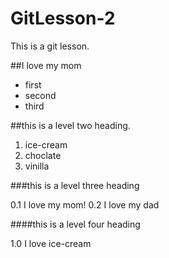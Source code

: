# GitLesson-2
This is a git lesson.


##I love my mom

* first
* second
* third



##this is a level two heading.

1. ice-cream
2. choclate
3. vinilla

###this is a level three heading 

0.1 I love my mom!
0.2 I love my dad

####this is a level four heading

1.0 I love ice-cream
